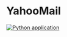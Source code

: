 # YahooMail

[![Python application](https://github.com/unisebcin/YahooMail/actions/workflows/python-app.yml/badge.svg)](https://github.com/unisebcin/YahooMail/actions/workflows/python-app.yml)
